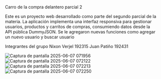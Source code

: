 Carro de la compra delantero parcial 2

Este es un proyecto web desarrollado como parte del segundo parcial de la materia. La aplicación implementa una interfaz responsiva para gestionar usuarios, productos y carritos de compras, consumiendo datos desde la API pública DummyJSON.
Se le agregaron nuevas funciones como agregar un nuevo usuario y buscar usuario

Integrantes del grupo Nixon Verjel 192315 Juan Patiño 192431

![Captura de pantalla 2025-06-07 071956](https://github.com/user-attachments/assets/901a0a39-7651-48f5-b988-316eec5f4161)
![Captura de pantalla 2025-06-07 072122](https://github.com/user-attachments/assets/eb980666-ad28-4359-befc-50bba8254f99)
![Captura de pantalla 2025-06-07 072213](https://github.com/user-attachments/assets/ca9e004c-9e23-4ef0-9921-f24100094ead)
![Captura de pantalla 2025-06-07 072250](https://github.com/user-attachments/assets/4ff24639-3eb4-48c8-a99e-dfde7128e161)

